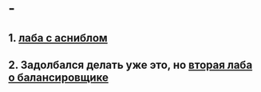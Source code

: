 # -
## 1. [лаба с асниблом](https://github.com/troloshot/From-Levchenko/tree/main/labs/lab1)

## 2. Задолбался делать уже это, но [вторая лаба о балансировщике]()
